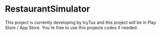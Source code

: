 # RestaurantSimulator

This project is currently developing by IcyTux and this project will be in Play Store / App Store. You`re free to use this projects codes if needed.
